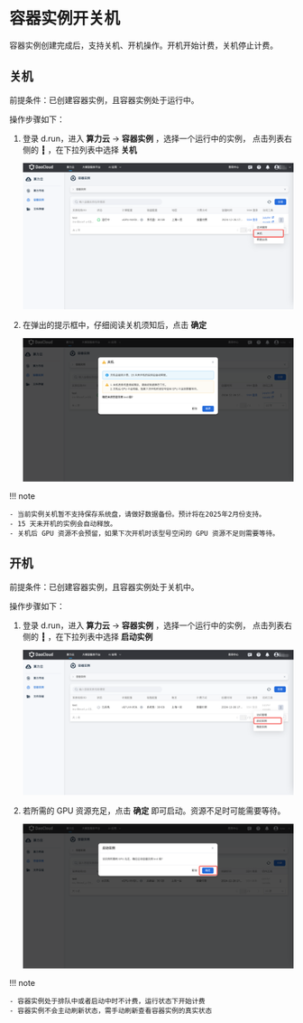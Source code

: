 # 容器实例开关机

容器实例创建完成后，支持关机、开机操作。开机开始计费，关机停止计费。

## 关机

前提条件：已创建容器实例，且容器实例处于运行中。
  
操作步骤如下：

1. 登录 d.run，进入 **算力云** -> **容器实例** ，选择一个运行中的实例，
   点击列表右侧的 **┇** ，在下拉列表中选择 **关机**

    ![关机1](./images/poweroff1.png)

1. 在弹出的提示框中，仔细阅读关机须知后，点击 **确定**

    ![关机2](./images/poweroff2.png)

!!! note

    - 当前实例关机暂不支持保存系统盘，请做好数据备份。预计将在2025年2月份支持。
    - 15 天未开机的实例会自动释放。
    - 关机后 GPU 资源不会预留，如果下次开机时该型号空闲的 GPU 资源不足则需要等待。

## 开机

前提条件：已创建容器实例，且容器实例处于关机中。
  
操作步骤如下：

1. 登录 d.run，进入 **算力云** -> **容器实例** ，选择一个运行中的实例，
   点击列表右侧的 **┇** ，在下拉列表中选择 **启动实例**

    ![开机1](./images/poweron1.png)

1. 若所需的 GPU 资源充足，点击 **确定** 即可启动。资源不足时可能需要等待。

    ![开机2](./images/poweron2.png)

!!! note

    - 容器实例处于排队中或者启动中时不计费，运行状态下开始计费
    - 容器实例不会主动刷新状态，需手动刷新查看容器实例的真实状态
